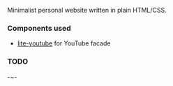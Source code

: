 Minimalist personal website written in plain HTML/CSS.

### Components used

- [lite-youtube](https://github.com/justinribeiro/lite-youtube) for YouTube facade

### TODO

-~-
